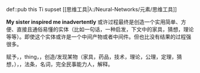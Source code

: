 def::pub this Ti supset [[思维工具|λ:/Neural-Networks/元素/思维工具]]


**My sister inspired me inadvertently** 或许过程最终是创造一个实用简单、方便、直接且通俗易懂的实体（比如一句话，一种启发，下文中的家具，猜想，理论等等）。即使这个实体或许是一个中间产物或者中间件。但也比没有结果的过程强很多。

赋予，，thing，，创造/发现某物（家具，药品，技术，理论，公理，定理，猜想，），，法条，名词，完全民事能力人，解释。
